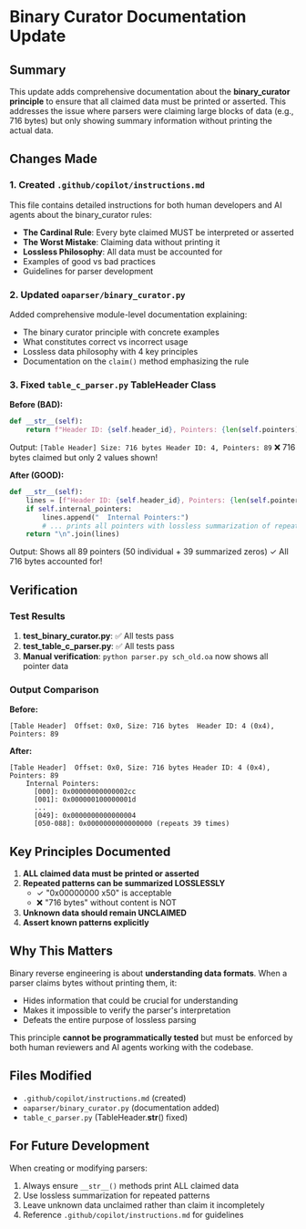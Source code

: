 # Binary Curator Documentation Update

## Summary

This update adds comprehensive documentation about the **binary_curator principle** to ensure that all claimed data must be printed or asserted. This addresses the issue where parsers were claiming large blocks of data (e.g., 716 bytes) but only showing summary information without printing the actual data.

## Changes Made

### 1. Created `.github/copilot/instructions.md`

This file contains detailed instructions for both human developers and AI agents about the binary_curator rules:

- **The Cardinal Rule**: Every byte claimed MUST be interpreted or asserted
- **The Worst Mistake**: Claiming data without printing it
- **Lossless Philosophy**: All data must be accounted for
- Examples of good vs bad practices
- Guidelines for parser development

### 2. Updated `oaparser/binary_curator.py`

Added comprehensive module-level documentation explaining:

- The binary curator principle with concrete examples
- What constitutes correct vs incorrect usage
- Lossless data philosophy with 4 key principles
- Documentation on the `claim()` method emphasizing the rule

### 3. Fixed `table_c_parser.py` TableHeader Class

**Before (BAD):**
```python
def __str__(self):
    return f"Header ID: {self.header_id}, Pointers: {len(self.pointers)}"
```
Output: `[Table Header] Size: 716 bytes Header ID: 4, Pointers: 89`
❌ 716 bytes claimed but only 2 values shown!

**After (GOOD):**
```python
def __str__(self):
    lines = [f"Header ID: {self.header_id}, Pointers: {len(self.pointers)}"]
    if self.internal_pointers:
        lines.append("  Internal Pointers:")
        # ... prints all pointers with lossless summarization of repeated zeros
    return "\n".join(lines)
```
Output: Shows all 89 pointers (50 individual + 39 summarized zeros)
✓ All 716 bytes accounted for!

## Verification

### Test Results

1. **test_binary_curator.py**: ✅ All tests pass
2. **test_table_c_parser.py**: ✅ All tests pass
3. **Manual verification**: `python parser.py sch_old.oa` now shows all pointer data

### Output Comparison

**Before:**
```
[Table Header]  Offset: 0x0, Size: 716 bytes  Header ID: 4 (0x4), Pointers: 89
```

**After:**
```
[Table Header]  Offset: 0x0, Size: 716 bytes Header ID: 4 (0x4), Pointers: 89
    Internal Pointers:
      [000]: 0x00000000000002cc
      [001]: 0x000000100000001d
      ...
      [049]: 0x0000000000000004
      [050-088]: 0x0000000000000000 (repeats 39 times)
```

## Key Principles Documented

1. **ALL claimed data must be printed or asserted**
2. **Repeated patterns can be summarized LOSSLESSLY**
   - ✓ "0x00000000 x50" is acceptable
   - ❌ "716 bytes" without content is NOT
3. **Unknown data should remain UNCLAIMED**
4. **Assert known patterns explicitly**

## Why This Matters

Binary reverse engineering is about **understanding data formats**. When a parser claims bytes without printing them, it:
- Hides information that could be crucial for understanding
- Makes it impossible to verify the parser's interpretation
- Defeats the entire purpose of lossless parsing

This principle **cannot be programmatically tested** but must be enforced by both human reviewers and AI agents working with the codebase.

## Files Modified

- `.github/copilot/instructions.md` (created)
- `oaparser/binary_curator.py` (documentation added)
- `table_c_parser.py` (TableHeader.__str__() fixed)

## For Future Development

When creating or modifying parsers:
1. Always ensure `__str__()` methods print ALL claimed data
2. Use lossless summarization for repeated patterns
3. Leave unknown data unclaimed rather than claim it incompletely
4. Reference `.github/copilot/instructions.md` for guidelines
